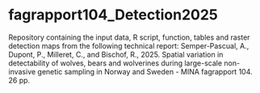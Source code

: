 # fagrapport104_Detection2025

Repository containing the input data, R script, function, tables and raster detection maps from the following technical report: 
Semper-Pascual, A., Dupont, P., Milleret, C., and Bischof, R., 2025. Spatial variation in detectability of wolves, bears and wolverines during large-scale non-invasive genetic sampling in Norway and Sweden - MINA fagrapport 104. 26 pp.
